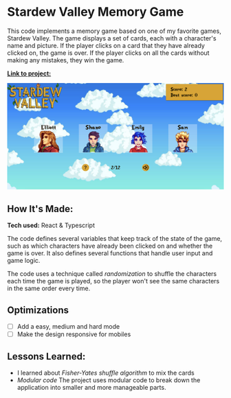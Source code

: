 # Stardew Valley Memory Game

This code implements a memory game based on one of my favorite games, Stardew Valley. The game displays a set of cards, each with a character's name and picture. If the player clicks on a card that they have already clicked on, the game is over. If the player clicks on all the cards without making any mistakes, they win the game.

[**Link to project:**](https://memory-card-chi.vercel.app/)

![screenshot](screenshot.png)

## How It's Made:

**Tech used:** React & Typescript

The code defines several variables that keep track of the state of the game, such as which characters have already been clicked on and whether the game is over. It also defines several functions that handle user input and game logic.

The code uses a technique called *randomization* to shuffle the characters each time the game is played, so the player won't see the same characters in the same order every time.

## Optimizations

- [ ] Add a easy, medium and hard mode 
- [ ] Make the design responsive for mobiles

## Lessons Learned:

-  I learned about *Fisher-Yates shuffle algorithm* to mix the cards
- *Modular code* The project uses modular code to break down the application into smaller and more manageable parts.

